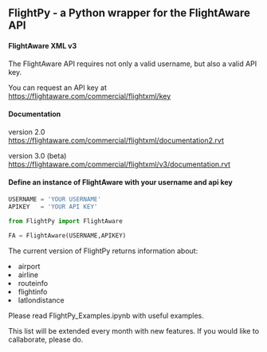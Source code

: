 
## FlightPy - a Python wrapper for the FlightAware API
#### FlightAware XML v3
The FlightAware API requires not only a valid username, but also a valid API key.

You can request an API key at https://flightaware.com/commercial/flightxml/key
#### Documentation
version 2.0
https://flightaware.com/commercial/flightxml/documentation2.rvt
    
version 3.0 (beta)
https://flightaware.com/commercial/flightxml/v3/documentation.rvt

#### Define an instance of FlightAware with your username and api key


```python
USERNAME = 'YOUR USERNAME'
APIKEY   = 'YOUR API KEY'

from FlightPy import FlightAware

FA = FlightAware(USERNAME,APIKEY)
```

The current version of FlightPy returns information about:
<nl>
    <li>airport</li>
    <li>airline</li>
    <li>routeinfo</li>
    <li>flightinfo</li>
    <li>latlondistance</li>
</nl>

Please read FlightPy_Examples.ipynb with useful examples.

This list will be extended every month with new features. If you would like to callaborate, please do.


